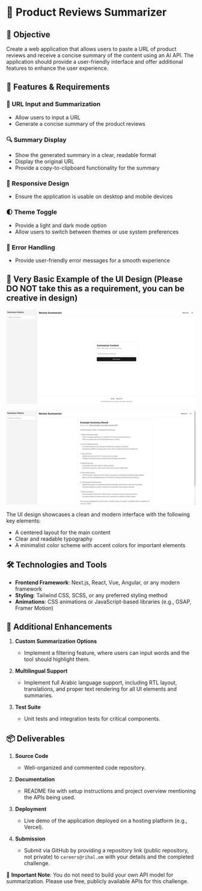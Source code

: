 # 🚀 Product Reviews Summarizer

## 🎯 Objective

Create a web application that allows users to paste a URL of product reviews and receive a concise summary of the content using an AI API. The application should provide a user-friendly interface and offer additional features to enhance the user experience.

## 📌 Features & Requirements

### 🏡 URL Input and Summarization

- Allow users to input a URL
- Generate a concise summary of the product reviews

### 🔍 Summary Display

- Show the generated summary in a clear, readable format
- Display the original URL
- Provide a copy-to-clipboard functionality for the summary

### 📱 Responsive Design

- Ensure the application is usable on desktop and mobile devices

### 🌓 Theme Toggle

- Provide a light and dark mode option
- Allow users to switch between themes or use system preferences

### 🚨 Error Handling

- Provide user-friendly error messages for a smooth experience

## 🎨 Very Basic Example of the UI Design (Please DO NOT take this as a requirement, you can be creative in design)

![alt text](<Group 1.png>)

![alt text](image-2.png)

The UI design showcases a clean and modern interface with the following key elements:

- A centered layout for the main content
- Clear and readable typography
- A minimalist color scheme with accent colors for important elements

## 🛠️ Technologies and Tools

- **Frontend Framework**: Next.js, React, Vue, Angular, or any modern framework
- **Styling**: Tailwind CSS, SCSS, or any preferred styling method
- **Animations**: CSS animations or JavaScript-based libraries (e.g., GSAP, Framer Motion)

## 🚀 Additional Enhancements

1. **Custom Summarization Options**

   - Implement a filtering feature, where users can input words and the tool should highlight them.

2. **Multilingual Support**

   - Implement full Arabic language support, including RTL layout, translations, and proper text rendering for all UI elements and summaries.

3. **Test Suite**

   - Unit tests and integration tests for critical components.

## 📦 Deliverables

1. **Source Code**

   - Well-organized and commented code repository.

2. **Documentation**

   - README file with setup instructions and project overview mentioning the APIs being used.

3. **Deployment**

   - Live demo of the application deployed on a hosting platform (e.g., Vercel).

4. **Submission**

   - Submit via GitHub by providing a repository link (public repository, not private) to `careers@rihal.om` with your details and the completed challenge.

📢 **Important Note**: You do not need to build your own API model for summarization. Please use free, publicly available APIs for this challenge.

